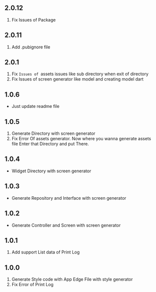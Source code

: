 ## 2.0.12
1. Fix Issues of Package

## 2.0.11
1. Add .pubignore file

## 2.0.1
1. Fix `Issues of `assets issues like sub directory when exit of directory
2. Fix Issues of screen generator like model and creating model dart 

## 1.0.6
* Just update readme file

## 1.0.5
1. Generate Directory with screen generator
2. Fix Error Of assets generator. Now where you wanna generate assets file Enter that Directory and put
   There.

## 1.0.4
* Widget Directory with screen generator

## 1.0.3
* Generate Repository and Interface with screen generator

## 1.0.2
* Generate Controller and Screen with screen generator

## 1.0.1
1. Add support List data of Print Log 

## 1.0.0
1. Generate Style code with App Edge File with style generator
2. Fix Error of Print Log 